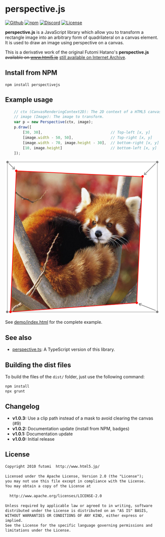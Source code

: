 # perspective.js

[![Github](https://img.shields.io/github/stars/wanadev/yoga?label=Github&logo=github)](https://github.com/wanadev/perspective.js) [![npm](https://img.shields.io/npm/v/perspectivejs)](https://www.npmjs.com/package/perspectivejs) [![Discord](https://img.shields.io/badge/chat-Discord-8c9eff?logo=discord&logoColor=ffffff)](https://discord.gg/BmUkEdMuFp) [![License](https://img.shields.io/npm/l/perspectivejs)](https://github.com/wanadev/perspective.js/blob/master/LICENSE)

**perspective.js** is a JavaScript library which allow you to transform a
rectangle image into an arbitrary form of quadrilateral on a canvas element.
It is used to draw an image using perspective on a canvas.

This is a derivative work of the original Futomi Hatano's **perspective.js**
~~available on www.html5.jp~~ [still available on Internet Archive][pjs-archive].

[pjs-archive]: https://web.archive.org/web/20190810235509/http://www.html5.jp/test/perspective_canvas/demo1_en.html


## Install from NPM

    npm install perspectivejs


## Example usage

```javascript
    // ctx (CanvasRenderingContext2D): The 2D context of a HTML5 canvas element.
    // image (Image): The image to transform.
    var p = new Perspective(ctx, image);
    p.draw([
        [30, 30],                               // Top-left [x, y]
        [image.width - 50, 50],                 // Top-right [x, y]
        [image.width - 70, image.height - 30],  // bottom-right [x, y]
        [10, image.height]                      // bottom-left [x, y]
    ]);
```

![Preview](./preview.png)

See [demo/index.html](./demo/demo.html) for the complete example.


## See also

* [perspective.ts](https://github.com/adonmo/perspective.ts): A TypeScript version of this library.


## Building the dist files

To build the files of the `dist/` folder, just use the following command:

    npm install
    npx grunt


## Changelog

* **v1.0.3:** Use a clip path instead of a mask to avoid clearing the canvas (#9)
* **v1.0.2:** Documentation update (install from NPM, badges)
* **v1.0.1:** Documentation update
* **v1.0.0:** Initial release


## License

    Copyright 2010 futomi  http://www.html5.jp/

    Licensed under the Apache License, Version 2.0 (the "License");
    you may not use this file except in compliance with the License.
    You may obtain a copy of the License at

      http://www.apache.org/licenses/LICENSE-2.0

    Unless required by applicable law or agreed to in writing, software
    distributed under the License is distributed on an "AS IS" BASIS,
    WITHOUT WARRANTIES OR CONDITIONS OF ANY KIND, either express or implied.
    See the License for the specific language governing permissions and
    limitations under the License.

